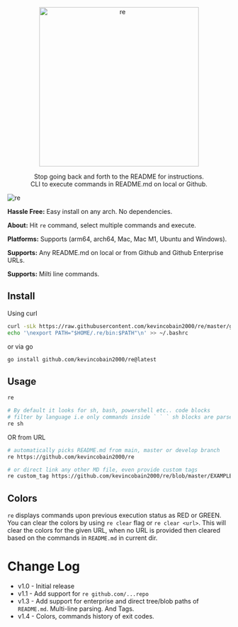 <p align="center">
  <a href="https://github.com/kevincobain2000/re">
    <img alt="re" src="https://imgur.com/Jmrdvjp.png" width="360">
  </a>
</p>
<p align="center">
  Stop going back and forth to the README for instructions. <br>
  CLI to execute commands in README.md on local or Github. <br>
</p>


![re](https://imgur.com/zFiYhgO.png)


**Hassle Free:** Easy install on any arch. No dependencies.

**About:** Hit `re` command, select multiple commands and execute.

**Platforms:** Supports (arm64, arch64, Mac, Mac M1, Ubuntu and Windows).

**Supports:** Any README.md on local or from Github and Github Enterprise URLs.

**Supports:** Milti line commands.

## Install

Using curl

```sh
curl -sLk https://raw.githubusercontent.com/kevincobain2000/re/master/git.io.sh | sh
echo '\nexport PATH="$HOME/.re/bin:$PATH"\n' >> ~/.bashrc
```

or via go

```sh
go install github.com/kevincobain2000/re@latest
```

## Usage

```sh
re

# By default it looks for sh, bash, powershell etc.. code blocks
# filter by language i.e only commands inside ` ` ` sh blocks are parsed
re sh
```

OR from URL

```sh
# automatically picks README.md from main, master or develop branch
re https://github.com/kevincobain2000/re

# or direct link any other MD file, even provide custom tags
re custom_tag https://github.com/kevincobain2000/re/blob/master/EXAMPLE.md
```

## Colors

`re` displays commands upon previous execution status as RED or GREEN.
You can clear the colors by using `re clear` flag or `re clear <url>`.
This will clear the colors for the given URL, when no URL is provided then cleared based on the commands in `README.md` in current dir.

# Change Log

- v1.0 - Initial release
- v1.1 - Add support for `re github.com/...repo`
- v1.3 - Add support for enterprise and direct tree/blob paths of `README.md`. Multi-line parsing. And Tags.
- v1.4 - Colors, commands history of exit codes.
